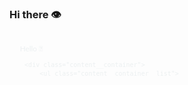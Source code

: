 ### Hi there    👁


<svg fill="none" viewBox="0 0 1500 400" width="1500" height="400" xmlns="http://www.w3.org/2000/svg">
	<foreignObject width="100%" height="100%">
		<div xmlns="http://www.w3.org/1999/xhtml">
			<style>
				
.container {
    font-family:
        system-ui,
        -apple-system,
        'Segoe UI',
        Roboto,
        Helvetica,
        Arial,
        sans-serif,
        'Apple Color Emoji',
        'Segoe UI Emoji';
    display: flex;
    align-items: left;
    justify-content: left;
    margin: 0;
    width: 100%;
    height: 400px;
    background: linear-gradient(-45deg, #273849, #0d1117);
    background-size: 200% 200%;
    animation: gradient 15s ease infinite;
    border-radius: 20px;
    color: white;
    text-align: left;
}
.rowcontainer {
    position:absolute;
    top: 10%;
    height: 160px;
    overflow: hidden;
    font-family: "Lato", sans-serif;
    font-size: 35px;
    line-height: 40px;
    color: #ecf0f1;
}
				
.kikocontainer {
				display: flex;
				margin: 0;
    width: 100%;
    align-items: left;
    justify-content: left;
    position:absolute;
left: 3%;
    top: 55%;
    height: 160px;
    overflow: hidden;
    font-family: "Lato", sans-serif;
    font-size: 35px;
    line-height: 40px;
    color: #ecf0f1;
				text-align: left;
}
@keyframes gradient {
    0% {
        background-position: 0% 50%;
    }
    50% {
        background-position: 100% 50%;
    }
    100% {
        background-position: 0% 50%;
    }
}
.content__container {
    font-weight: 50px;
    overflow: hidden;
    height: 50px;
    padding: 0 50px;
}
.content__container__text {
    display: inline;
    float: left;
    margin: 0;
}
.content__container__list {
    margin-top: 0;
    padding-left: 0px;
    text-align: left;
    list-style: none;
    -webkit-animation-name: change;
    -webkit-animation-duration: 10s;
    -webkit-animation-iteration-count: infinite;
    animation-name: change;
    animation-duration: 10s;
    animation-iteration-count: infinite;
}
.content__container__list__item {
    line-height: 50px;
    margin: 0;
}
@-webkit-keyframes opacity {
    0%,
    100% {
        opacity: 0;
    }
    50% {
        opacity: 1;
    }
}
@keyframes opacity {
    0%,
    100% {
        opacity: 0;
    }
    50% {
        opacity: 1;
    }
}
@keyframes change {
    0%,
    12.66%,
    100% {
        transform: translate3d(0, 0, 0);
    }
    16.66%,
    29.32% {
        transform: translate3d(0, -25%, 0);
    }
    33.32%,
    45.98% {
        transform: translate3d(0, -50%, 0);
    }
    49.98%,
    62.64% {
        transform: translate3d(0, -75%, 0);
    }
    66.64%,
    79.3% {
        transform: translate3d(0, -50%, 0);
    }
    83.3%,
    95.96% {
        transform: translate3d(0, -25%, 0);
    }
}
h1 {
    font-size: 50px;
    color: #efefef;
    font-family: 'Segoe UI', Tahoma, Geneva, Verdana, sans-serif;
    font-weight: 400;
    line-height: 20%;
}
p {
    font-size: 80px;
    color: #3da47a;
    font-family: 'Segoe UI', Tahoma, Geneva, Verdana, sans-serif;
    font-weight: bold;
    line-height: 20%;
}
</style>

<div class="container">
    <div class="rowcontainer">
        <div class="content__container">
            <ul class="content__container__list">
                <li class="content__container__list__item">Hello 👋</li>
                <li class="content__container__list__item">Kotlin </li>
                <li class="content__container__list__item">Unity </li>
                <li class="content__container__list__item">Jetpack </li>
            </ul>
        </div>


        <div class="content__container">
            <ul class="content__container__list">
                <li class="content__container__list__item">I'm Kiko </li>
                <li class="content__container__list__item">Developer</li>
                <li class="content__container__list__item">Developer</li>
                <li class="content__container__list__item">Compose</li>
            </ul>
        </div>
    </div>
    <div class="kikocontainer">
        <p>
            Kiko
        </p>
    </div>
</div>

</div></foreignObject></svg>


<!--
**l100101/l100101** is a ✨ _special_ ✨ repository because its `README.md` (this file) appears on your GitHub profile.

Here are some ideas to get you started:

- 🔭 I’m currently working on ...
- 🌱 I’m currently learning ...
- 👯 I’m looking to collaborate on ...
- 🤔 I’m looking for help with ...
- 💬 Ask me about ...
- 📫 How to reach me: ...
- 😄 Pronouns: ...
- ⚡ Fun fact: ...
-->
